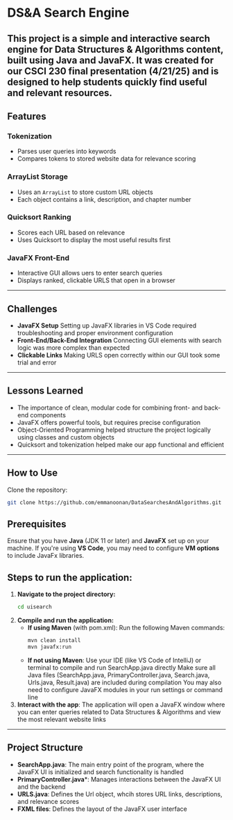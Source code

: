 # DS&A Search Engine
This project is a simple and interactive search engine for Data Structures & Algorithms content, built using Java and JavaFX. It was created for our CSCI 230 final presentation (4/21/25) and is designed to help students quickly find useful and relevant resources.
---
## Features

### Tokenization
- Parses user queries into keywords
- Compares tokens to stored website data for relevance scoring
### ArrayList Storage
- Uses an `ArrayList` to store custom URL objects
- Each object contains a link, description, and chapter number
### Quicksort Ranking
- Scores each URL based on relevance
- Uses Quicksort to display the most useful results first
### JavaFX Front-End
- Interactive GUI allows uers to enter search queries
- Displays ranked, clickable URLS that open in a browser
---
## Challenges

- **JavaFX Setup**
  Setting up JavaFX libraries in VS Code required troubleshooting and proper environment configuration
- **Front-End/Back-End Integration**
  Connecting GUI elements with search logic was more complex than expected
- **Clickable Links**
  Making URLS open correctly within our GUI took some trial and error
---
## Lessons Learned
- The importance of clean, modular code for combining front- and back-end components
- JavaFX offers powerful tools, but requires precise configuration
- Object-Oriented Programming helped structure the project logically using classes and custom objects
- Quicksort and tokenization helped make our app functional and efficient
---
## How to Use

Clone the repository:

```bash
git clone https://github.com/emmanoonan/DataSearchesAndAlgorithms.git
```

## Prerequisites
Ensure that you have **Java** (JDK 11 or later) and **JavaFX** set up on your machine. If you're using **VS Code**, you may need to configure **VM options** to include JavaFx libraries.

## Steps to run the application:
1. **Navigate to the project directory:**
   ```bash
   cd uisearch
   ```
2. **Compile and run the application:**
   - **If using Maven** (with pom.xml):
     Run the following Maven commands:
     ```bash
     mvn clean install
     mvn javafx:run
     ```
   - **If not using Maven**:
     Use your IDE (like VS Code of IntelliJ) or terminal to compile and run SearchApp.java directly
     Make sure all Java files (SearchApp.java, PrimaryController.java, Search.java, Urls.java, Result.java) are included during compilation
     You may also need to configure JavaFX modules in your run settings or command line
3. **Interact with the app**:
   The application will open a JavaFX window where you can enter queries related to Data Structures & Algorithms and view the most relevant website links
---
## Project Structure
- **SearchApp.java**: The main entry point of the program, where the JavaFX UI is initialized and search functionality is handled
- **PrimaryController.java***: Manages interactions between the JavaFX UI and the backend
- **URLS.java**: Defines the Url object, whcih stores URL links, descriptions, and relevance scores
- **FXML files**: Defines the layout of the JavaFX user interface
